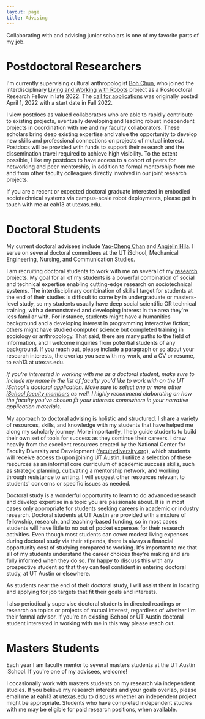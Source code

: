 ```yaml
---
layout: page
title: Advising
---
```


Collaborating with and advising junior scholars is one of my favorite parts of my job.

# Postdoctoral Researchers
I'm currently supervising cultural anthropologist [Boh Chun](https://anthrobot.me/), who joined the interdisciplinary [Living and Working with Robots](https://bridgingbarriers.utexas.edu/good-systems/projects/living-and-working-with-robots) project as a Postdoctoral Research Fellow in late 2022. The [call for applications](https://apply.interfolio.com/105047) was originally posted April 1, 2022 with a start date in Fall 2022.

I view postdocs as valued collaborators who are able to rapidly contribute to existing projects, eventually developing and leading robust independent projects in coordination with me and my faculty collaborators. These scholars bring deep existing expertise and value the opportunity to develop new skills and professional connections on projects of mutual interest. Postdocs will be provided with funds to support their research and the dissemination travel required to achieve high visibility. To the extent possible, I like my postdocs to have access to a cohort of peers for networking and peer mentorship, in addition to formal mentorship from me and from other faculty colleagues directly involved in our joint research projects.

If you are a recent or expected doctoral graduate interested in embodied sociotechnical systems via campus-scale robot deployments, please get in touch with me at eah13 at utexas.edu. 

<!--
# Professional Research Engineers

**I and my collaborators plan to hire several [Research Cyberinfrastructure Engineers](https://www.nsf.gov/pubs/2022/nsf22052/nsf22052.jsp) over the next several years.** These positions are professional staff positions for those seeking to build a career developing, adapting, and maintaining software, hardware, and infrastructure for robotics and applied AI research. Cyberinfrastructure engineers solve hard problems in robotic systems and research workflows so that scientics can solve hard problems in fields like Long-Term Autonomy, Human-Robot Interaction, and the convergent field of Community Embedded Robotics. Doctoral training may be helpful in these roles, but hands-on experience in research or industry is the most important preparation, regardless of where you developed it. 

The ongoing push to properly value and support infrastructural engineering in science mirrors the recognition of the importance of process, maintenance, and systems-level expertise in industry. In industry, these skills might be referred to as "continuous integration and deployment" (CI/CD) or "DevOps engineering" for robotics or other embedded systems. If you do this kind of work in academia, it's likely that you're the 'glue' person in your lab that makes research easier by developing and documenting helpful workflows. Regardless, you probably enjoy perfecting process and helping a team become more efficient at least as much as doing research. The National Science Foundation, UT Austin, and Texas Robotics all recognize the critical importance of these roles in the context of research. 

The ability to safely, reliably, and reproducibly deploy a heterogenous fleet of robots  over a wide, populated area is a core aspect of Living and Working with Robots research. It remains a difficult problem with fast-evolving tools and best practices, and excellence in this area will have a broad impact on the ability of researchers to develop better, safer, more adaptable forms of robotic autonomy. We will thus develop, recruit, and support the most promising professionals seeking careers in this area as key partners on our research team.

If you have experience with DevOps for robotic or embedded systems, cyberinfrastructure or workflow optimization for applied AI, or reproducible system configuration and are interested in accelerating the pace of research as a valued member of our team, please get in touch with me!
-->
# Doctoral Students

My current doctoral advisees include [Yao-Cheng Chan](https://yaochengchan.com/) and [Angjelin Hila](https://angjelinhila.medium.com/). I serve on several doctoral committees at the UT iSchool, Mechanical Engineering, Nursing, and Communication Studies.

I am recruiting doctoral students to work with me on several of my [research]({{site.baseurl}}/research) projects. My goal for all of my students is a powerful combination of social and technical expertise enabling cutting-edge research on sociotechnical systems. The interdisciplinary combination of skills I target for students at the end of their studies is difficult to come by in undergraduate or masters-level study, so my students usually have deep social scientific OR technical training, with a demonstrated and developing interest in the area they're less familiar with. For instance, students might have a humanities background and a developing interest in programming interactive fiction; others might have studied computer science but completed training in sociology or anthropology. That said, there are many paths to the field of information, and I welcome inquiries from potential students of any background. If you reach out, please include a paragraph or so about your research interests, the overlap you see with my work, and a CV or resume, to eah13 at utexas.edu.

_If you're interested in working with me as a doctoral student, make sure to include my name in the list of faculty you'd like to work with on the UT iSchool's doctoral application. Make sure to select one or more other [iSchool faculty members](https://www.ischool.utexas.edu/people/ischool-faculty-staff-students) as well. I highly recommend elaborating on how the faculty you've chosen fit your interests somewhere in your narrative application materials._

My approach to doctoral advising is holistic and structured. I share a variety of resources, skills, and knowledge with my students that have helped me along my scholarly journey. More importantly, I help guide students to build their own set of tools for success as they continue their careers. I draw heavily from the excellent resources created by the National Center for Faculty Diversity and Development ([facultydiversity.org](https://facultydiversity.org)), which students will receive access to upon joining UT Austin. I utilize a selection of these resources as an informal core curriculum of academic success skills, such as strategic planning, cultivating a mentorship network, and working through resistance to writing. I will suggest other resources relevant to students' concerns or specific issues as needed.

Doctoral study is a wonderful opportunity to learn to do advanced research and develop expertise in a topic you are passionate about. It is in most cases only appropriate for students seeking careers in academic or industry research. Doctoral students at UT Austin are provided with a mixture of fellowship, research, and teaching-based funding, so in most cases students will have little to no out of pocket expenses for their research activities. Even though most students can cover modest living expenses during doctoral study via their stipends, there is always a financial opportunity cost of studying compared to working. It's important to me that all of my students understand the career choices they're making and are fully informed when they do so. I'm happy to discuss this with any prospective student so that they can feel confident in entering doctoral study, at UT Austin or elsewhere.

As students near the end of their doctoral study, I will assist them in locating and applying for job targets that fit their goals and interests.

I also periodically supervise doctoral students in directed readings or research on topics or projects of mutual interest, regardless of whether I'm their formal advisor. If you're an existing iSchool or UT Austin doctoral student interested in working with me in this way please reach out.

# Masters Students

Each year I am faculty mentor to several masters students at the UT Austin iSchool. If you're one of my advisees, welcome!

I occasionally work with masters students on my research via independent studies. If you believe my research interests and your goals overlap, please email me at eah13 at utexas.edu to discuss whether an independent project might be appropriate. Students who have completed independent studies with me may be eligible for paid research positions, when available.

